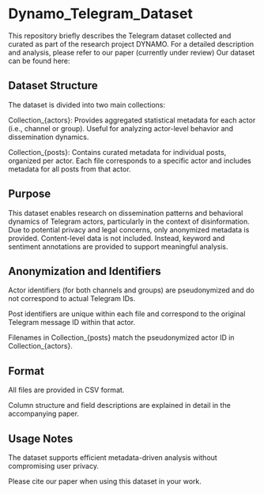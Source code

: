 # Dynamo_Telegram_Dataset

This repository briefly describes the Telegram dataset collected and curated as part of the research project DYNAMO.
For a detailed description and analysis, please refer to our paper (currently under review) 
Our dataset can be found here:

## Dataset Structure
The dataset is divided into two main collections:

Collection_{actors}:
Provides aggregated statistical metadata for each actor (i.e., channel or group).
Useful for analyzing actor-level behavior and dissemination dynamics.

Collection_{posts}:
Contains curated metadata for individual posts, organized per actor.
Each file corresponds to a specific actor and includes metadata for all posts from that actor.

## Purpose
This dataset enables research on dissemination patterns and behavioral dynamics of Telegram actors, particularly in the context of disinformation.
Due to potential privacy and legal concerns, only anonymized metadata is provided. Content-level data is not included. Instead, keyword and sentiment annotations are provided to support meaningful analysis.

## Anonymization and Identifiers
Actor identifiers (for both channels and groups) are pseudonymized and do not correspond to actual Telegram IDs.

Post identifiers are unique within each file and correspond to the original Telegram message ID within that actor.

Filenames in Collection_{posts} match the pseudonymized actor ID in Collection_{actors}.

## Format
All files are provided in CSV format.

Column structure and field descriptions are explained in detail in the accompanying paper.

## Usage Notes
The dataset supports efficient metadata-driven analysis without compromising user privacy.

Please cite our paper when using this dataset in your work.
